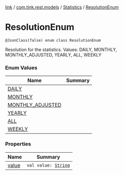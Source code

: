 [link](../../../index.md) / [com.tink.rest.models](../../index.md) / [Statistics](../index.md) / [ResolutionEnum](./index.md)

# ResolutionEnum

`@JsonClass(false) enum class ResolutionEnum`

Resolution for the statistics.
Values: DAILY, MONTHLY, MONTHLY_ADJUSTED, YEARLY, ALL, WEEKLY

### Enum Values

| Name | Summary |
|---|---|
| [DAILY](-d-a-i-l-y.md) |  |
| [MONTHLY](-m-o-n-t-h-l-y.md) |  |
| [MONTHLY_ADJUSTED](-m-o-n-t-h-l-y_-a-d-j-u-s-t-e-d.md) |  |
| [YEARLY](-y-e-a-r-l-y.md) |  |
| [ALL](-a-l-l.md) |  |
| [WEEKLY](-w-e-e-k-l-y.md) |  |

### Properties

| Name | Summary |
|---|---|
| [value](value.md) | `val value: `[`String`](https://kotlinlang.org/api/latest/jvm/stdlib/kotlin/-string/index.html) |
